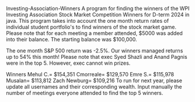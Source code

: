 Investing-Association-Winners
A program for finding the winners of the WPI Investing Association Stock Market Competition Winners for D-term 2024 in java. This program takes into account the one month return rates of individual student portfolio's to find winners of the stock market game. Please note that for each meeting a member attended, $5000 was added into their balance. The starting balance was $100,000.

The one month S&P 500 return was -2.5%. Our winners managed returns up to 54% this month! Please note that exec Syed Shazli and Anand Pagnis were in the top 5. However, exec cannot win prizes.

Winners
Mehul C.= $154,351
Cmorreale= $129,570
Emre S.= $115,978
Musalan= $113,812
Zach Newburg= $109,216
To run for next year, please update all usernames and their corresponding wealth. Input manually the number of meetings everyone attended to find the top 5 winners.
